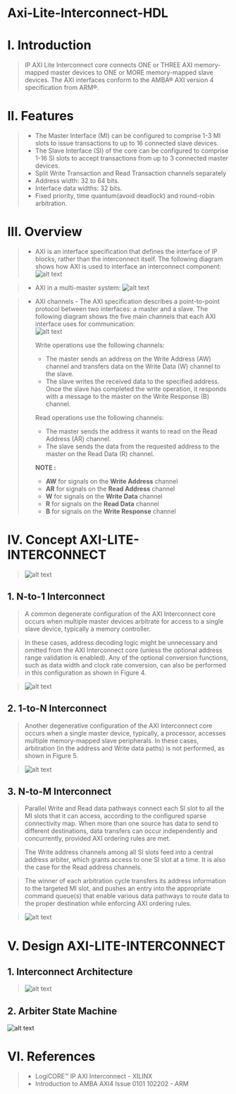 # Axi-Lite-Interconnect-HDL

# I. Introduction
> IP AXI Lite Interconnect core connects ONE or THREE AXI memory-mapped master devices to ONE or MORE memory-mapped slave devices. The AXI interfaces conform to the AMBA® AXI version 4 specification from ARM®.

# II. Features
> * The Master Interface (MI) can be configured to comprise 1-3 MI slots to issue 
transactions to up to 16 connected slave devices.
> * The Slave Interface (SI) of the core can be configured to comprise 1-16 SI slots to accept transactions from up to 
3 connected master devices.
> * Split Write Transaction and Read Transaction channels separately
> * Address width: 32 to 64 bits.
> * Interface data widths: 32 bits.
> * Fixed priority, time quantum(avoid deadlock) and round-robin arbitration.

# III. Overview
> * AXI is an interface specification that defines the interface of IP blocks, rather than the interconnect 
itself. The following diagram shows how AXI is used to interface an interconnect component:
> ![alt text](docs/axi1.png)

> * AXI in a multi-master system:
> ![alt text](docs/axi2.png)

> * AXI channels - The AXI specification describes a point-to-point protocol between two interfaces: a master and a 
slave. The following diagram shows the five main channels that each AXI interface uses for communication:  
> ![alt text](docs/axi3.png)
> 
>   Write operations use the following channels: 
>   * The master sends an address on the Write Address (AW) channel and transfers data on the Write 
Data (W) channel to the slave.   
>   * The slave writes the received data to the specified address. Once the slave has completed the 
write operation, it responds with a message to the master on the Write Response (B) channel.
> 
>   Read operations use the following channels: 
>   * The master sends the address it wants to read on the Read Address (AR) channel.
>   * The slave sends the data from the requested address to the master on the Read Data (R) channel. 
>
>   **NOTE :** 
>   * **AW** for signals on the **Write Address** channel 
>   * **AR** for signals on the **Read Address** channel 
>   * **W** for signals on the **Write Data** channel
>   * **R** for signals on the **Read Data** channel 
>   * **B** for signals on the **Write Response** channel 

# IV. Concept AXI-LITE-INTERCONNECT

> ![alt text](docs/AISoC-AXI_LITE_INTERCONNECT.drawio.png)
>
## 1.  N-to-1 Interconnect
> A common degenerate configuration of the AXI Interconnect core occurs when multiple master devices arbitrate for 
access to a single slave device, typically a memory controller.

> In these cases, address decoding logic might be unnecessary and omitted from the AXI Interconnect core (unless the 
optional address range validation is enabled). Any of the optional conversion functions, such as data width and 
clock rate conversion, can also be performed in this configuration as shown in Figure 4.

>![alt text](docs/axi4.png)
## 2.  1-to-N Interconnect
> Another degenerative configuration of the AXI Interconnect core occurs when a single master device, typically, a 
processor, accesses multiple memory-mapped slave peripherals. In these cases, arbitration (in the address and 
Write data paths) is not performed, as shown in Figure 5.

> ![alt text](docs/axi5.png)

## 3.  N-to-M Interconnect
> Parallel Write and Read data pathways connect each SI slot to all the MI slots that it can access, according to the
configured sparse connectivity map. When more than one source has data to send to different destinations, data
transfers can occur independently and concurrently, provided AXI ordering rules are met.

> The Write address channels among all SI slots feed into a central address arbiter, which grants access to one SI slot
at a time. It is also the case for the Read address channels. 

> The winner of each arbitration cycle transfers its address information to the targeted MI slot, and pushes an entry
into the appropriate command queue(s) that enable various data pathways to route data to the proper destination
while enforcing AXI ordering rules.

> ![alt text](docs/axi6.png)
> 
# V. Design AXI-LITE-INTERCONNECT

## 1.   Interconnect Architecture
> ![alt text](docs/AXI_LITE_INTERCONNECT.drawio.png)

## 2.   Arbiter State Machine
![alt text](docs/AISoC-arbiter_state_machine.drawio.png)
>


# VI.   References
> *  LogiCORE™ IP AXI Interconnect - XILINX
> *  Introduction to AMBA AXI4 Issue 0101 102202 - ARM